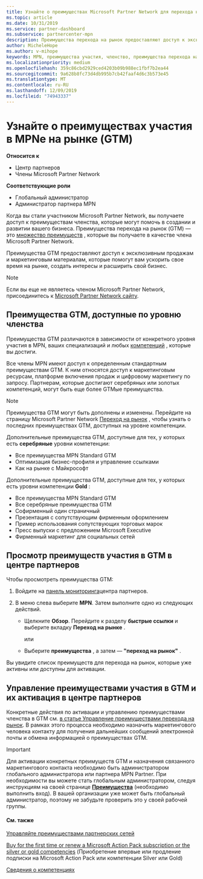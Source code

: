 ```yaml
---
title: Узнайте о преимуществах Microsoft Partner Network для перехода на рынок | Центр партнеров
ms.topic: article
ms.date: 10/31/2019
ms.service: partner-dashboard
ms.subservice: partnercenter-mpn
description: Преимущества перехода на рынок предоставляют доступ к эксклюзивным продажам и маркетинговым материалам, которые помогут вам ускорить свое время на рынке, создать интересы и расширить свой бизнес.
author: MicheleHope
ms.author: v-mihope
keywords: MPN, преимущества участия, членство, преимущества перехода на рынок, переход на рынок, переход на рынок, GTM, членство Gold, Серебряное членство
ms.localizationpriority: medium
ms.openlocfilehash: 359c86cbd2929ced4203b09b988ec1fbf7b2ea44
ms.sourcegitcommit: 9a628b8fc73d4db995b7cb42faaf4d6c3b573e45
ms.translationtype: MT
ms.contentlocale: ru-RU
ms.lasthandoff: 12/09/2019
ms.locfileid: "74943337"
---
```

# <a name="explore-your-mpn-go-to-market-gtm-membership-benefits"></a>Узнайте о преимуществах участия в MPNе на рынке (GTM)

**Относится к**

- Центр партнеров
- Члены Microsoft Partner Network

**Соответствующие роли**

- Глобальный администратор
- Администратор партнера MPN

Когда вы стали участником Microsoft Partner Network, вы получаете доступ к преимуществам членства, которые могут помочь в создании и развитии вашего бизнеса. Преимущества перехода на рынок (GTM) — это [множество преимуществ](https://partner.microsoft.com/manage-your-partner-network-benefits) , которые вы получаете в качестве члена Microsoft Partner Network. 

Преимущества GTM предоставляют доступ к эксклюзивным продажам и маркетинговым материалам, которые помогут вам ускорить свое время на рынке, создать интересы и расширить свой бизнес.

>[!NOTE]
>Если вы еще не являетесь членом Microsoft Partner Network, присоединитесь к [Microsoft Partner Network сайту](https://partner.microsoft.com/membership).


## <a name="gtm-benefits-available-by-membership-level"></a>Преимущества GTM, доступные по уровню членства

Преимущества GTM различаются в зависимости от конкретного уровня участия в MPN, ваших специализаций и любых [компетенций](learn-about-competencies.md) , которые вы достиги.

Все члены MPN имеют доступ к определенным стандартным преимуществам GTM. К ним относятся доступ к маркетинговым ресурсам, платформе включения продаж и цифровому маркетингу по запросу. Партнерам, которые достигают серебряных или золотых компетенций, могут быть еще более GTMые преимущества.

>[!NOTE]
>Преимущества GTM могут быть дополнены и изменены. Перейдите на страницу Microsoft Partner Network [Переход на рынок](https://partner.microsoft.com/membership/go-to-market) , чтобы узнать о последних преимуществах GTM, доступных на уровне компетенции.

Дополнительные преимущества GTM, доступные для тех, у которых есть **серебряные** уровни компетенции:

- Все преимущества MPN Standard GTM
- Оптимизация бизнес-профиля и управление ссылками
- Как на рынке с Майкрософт

Дополнительные преимущества GTM, доступные для тех, у которых есть уровни компетенции **Gold** :

- Все преимущества MPN Standard GTM
- Все серебряные преимущества GTM
- Софирменный один страничный
- Презентация с сопутствующим фирменным оформлением
- Пример использования сопутствующих торговых марок
- Пресс выпуски с предложением Microsoft Executive
- Фирменный маркетинг для социальных сетей

## <a name="view-gtm-membership-benefits-in-the-partner-center"></a>Просмотр преимуществ участия в GTM в центре партнеров

Чтобы просмотреть преимущества GTM:

1. Войдите на [панель мониторинга]( https://docs.microsoft.com/partner-center/)центра партнеров.

2. В меню слева выберите **MPN**. Затем выполните одно из следующих действий.

    - Щелкните **Обзор**. Перейдите к разделу **быстрые ссылки** и выберите вкладку **Переход на рынке** .

      или

    - Выберите **преимущества** , а затем — **"переход на рынок"** .

Вы увидите список преимуществ для перехода на рынок, которые уже активны или доступны для активации.

## <a name="manage-or-activate-gtm-membership-benefits-in-the-partner-center"></a>Управление преимуществами участия в GTM и их активация в центре партнеров

Конкретные действия по активации и управлению преимуществами членства в GTM см. [в статье Управление преимуществами перехода на рынок](manage-your-partner-network-benefits.md#manage-go-to-market-benefits). В рамках этого процесса необходимо назначить маркетингового человека контакту для получения дальнейших сообщений электронной почты и обмена информацией о преимуществах GTM.

>[!IMPORTANT]
>Для активации конкретных преимуществ GTM и назначения связанного маркетингового контакта необходимо быть администратором глобального администратора или партнера MPN Partner. При необходимости вы можете стать глобальным администратором, следуя инструкциям на своей странице [**Преимущества**](https://partnercenter.microsoft.com/pcv/partnership/benefits) (необходимо выполнить вход). В вашей организации уже может быть глобальный администратор, поэтому не забудьте проверить это у своей рабочей группы.

#### <a name="see-also"></a>См. также

[Управляйте преимуществами партнерских сетей](manage-your-partner-network-benefits.md)

[Buy for the first time or renew a Microsoft Action Pack subscription or the silver or gold competencies](mpn-get-action-pack.md) (Приобретение впервые или продление подписки на Microsoft Action Pack или компетенции Silver или Gold)

[Сведения о компетенциях](learn-about-competencies.md)
